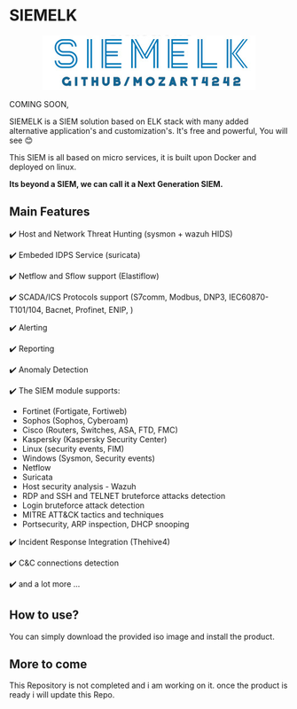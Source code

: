 # SIEMELK

<p align="center">
 <img alt="SIEMELK Logo" src="siemelk-logo.jpg">
</p>

COMING SOON,

SIEMELK is a SIEM solution based on ELK stack with many added alternative application's and customization's. It's free and powerful, You will see 😊

This SIEM is all based on micro services, it is built upon Docker and deployed on linux.

**Its beyond a SIEM, we can call it a Next Generation SIEM.**

## Main Features
✔️ Host and Network Threat Hunting (sysmon + wazuh HIDS)

✔️ Embeded IDPS Service (suricata)

✔️ Netflow and Sflow support (Elastiflow)

✔️ SCADA/ICS Protocols support (S7comm, Modbus, DNP3, IEC60870-T101/104, Bacnet, Profinet, ENIP, )

✔️ Alerting

✔️ Reporting

✔️ Anomaly Detection

✔️ The SIEM module supports:
- Fortinet (Fortigate, Fortiweb)
- Sophos (Sophos, Cyberoam)
- Cisco (Routers, Switches, ASA, FTD, FMC)
- Kaspersky (Kaspersky Security Center)
- Linux (security events, FIM)
- Windows (Sysmon, Security events)
- Netflow
- Suricata
- Host security analysis - Wazuh
- RDP and SSH and TELNET bruteforce attacks detection
- Login bruteforce attack detection
- MITRE ATT&CK tactics and techniques
- Portsecurity, ARP inspection, DHCP snooping

✔️ Incident Response Integration (Thehive4)

✔️ C&C connections detection

✔️ and a lot more ...

## How to use?
You can simply download the provided iso image and install the product.

## More to come
This Repository is not completed and i am working on it. once the product is ready i will update this Repo.
